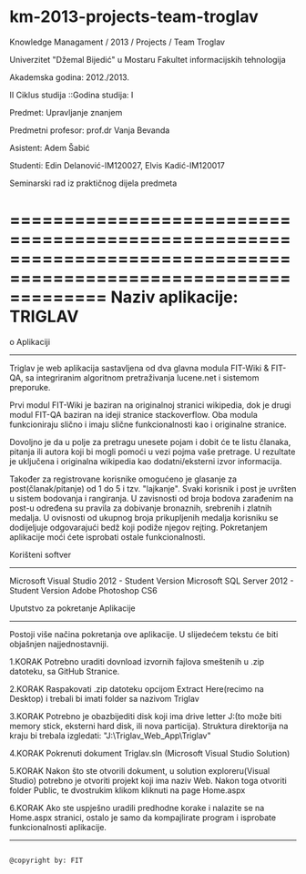 km-2013-projects-team-troglav
=============================
Knowledge Managament / 2013 / Projects / Team Troglav


Univerzitet "Džemal Bijedić" u Mostaru
Fakultet informacijskih tehnologija

Akademska godina: 2012./2013.

II Ciklus studija ::Godina studija: I

Predmet: Upravljanje znanjem

Predmetni profesor: prof.dr Vanja Bevanda 

Asistent: Adem Šabić    

Studenti: Edin Delanović-IM120027, Elvis Kadić-IM120017 

Seminarski rad iz praktičnog dijela predmeta

=================================================================================================================
 Naziv aplikacije: TRIGLAV
=================================================================================================================




o Aplikaciji
********************


Triglav je web aplikacija sastavljena od dva glavna modula FIT-Wiki & FIT-QA, sa integriranim algoritnom 
pretraživanja lucene.net i sistemom preporuke.

Prvi modul FIT-Wiki je baziran na originalnoj stranici wikipedia, dok je drugi modul FIT-QA baziran na ideji 
stranice stackoverflow. Oba modula funkcioniraju slično i imaju slične 
funkcionalnosti kao i originalne stranice.

Dovoljno je da u polje za pretragu unesete pojam i dobit će te listu članaka, pitanja ili autora koji bi mogli 
pomoći u vezi pojma vaše pretrage. U rezultate je uključena i originalna wikipedia kao dodatni/eksterni izvor 
informacija. 

Također za registrovane korisnike omogućeno je glasanje za post(članak/pitanje) od 1 do 5 i tzv. "lajkanje".
Svaki korisnik i post je uvršten u sistem bodovanja i rangiranja. U zavisnosti od broja bodova zarađenim 
na post-u određena su pravila za dobivanje bronaznih, srebrenih i zlatnih medalja. U ovisnosti od ukupnog broja
prikupljenih medalja korisniku se dodijeljuje odgovarajući bedž koji podiže njegov rejting. Pokretanjem 
aplikacije moći ćete isprobati ostale funkcionalnosti.





Korišteni softver
********************
Microsoft Visual Studio 2012 - Student Version
Microsoft SQL Server 2012 - Student Version
Adobe Photoshop CS6




                                                                                      
Uputstvo za pokretanje Aplikacije
************************************

Postoji više načina pokretanja ove aplikacije. U slijedećem tekstu će biti objašnjen najjednostavniji.

1.KORAK
Potrebno uraditi dovnload izvornih fajlova smeštenih u .zip datoteku, sa GitHub Stranice.

2.KORAK 
Raspakovati .zip datoteku opcijom Extract Here(recimo na Desktop) i trebali bi imati folder 
sa nazivom Triglav

3.KORAK
Potrebno je obazbijediti disk koji ima drive letter J:\(to može biti memory stick, eksterni 
hard disk, ili nova particija). Struktura direktorija na kraju bi trebala izgledati: "J:\Triglav_Web_App\Triglav"

4.KORAK
Pokrenuti dokument Triglav.sln (Microsoft Visual Studio Solution)

5.KORAK
Nakon što ste otvorili dokument, u solution exploreru(Visual Studio) potrebno je otvoriti projekt koji ima naziv Web.
Nakon toga otvoriti folder Public, te dvostrukim klikom kliknuti na page Home.aspx

6.KORAK
Ako ste uspješno uradili predhodne korake i nalazite se na Home.aspx stranici, ostalo je samo da kompajlirate
program i isprobate funkcionalnosti aplikacije.



____________________________________________________________________________________________________________________
                                                                                                  @copyright by: FIT

